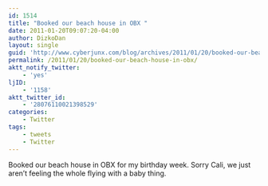 ```yaml
---
id: 1514
title: "Booked our beach house in OBX "
date: 2011-01-20T09:07:20-04:00
author: DizkoDan
layout: single
guid: 'http://www.cyberjunx.com/blog/archives/2011/01/20/booked-our-beach-house-in-obx/'
permalink: /2011/01/20/booked-our-beach-house-in-obx/
aktt_notify_twitter:
    - 'yes'
ljID:
    - '1158'
aktt_twitter_id:
    - '28076110021398529'
categories:
    - Twitter
tags:
    - tweets
    - Twitter
---
```


Booked our beach house in OBX for my birthday week. Sorry Cali, we just aren’t feeling the whole flying with a baby thing.
